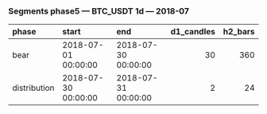 ### Segments phase5 — BTC_USDT 1d — 2018-07

| phase        | start               | end                 |   d1_candles |   h2_bars |
|:-------------|:--------------------|:--------------------|-------------:|----------:|
| bear         | 2018-07-01 00:00:00 | 2018-07-30 00:00:00 |           30 |       360 |
| distribution | 2018-07-30 00:00:00 | 2018-07-31 00:00:00 |            2 |        24 |